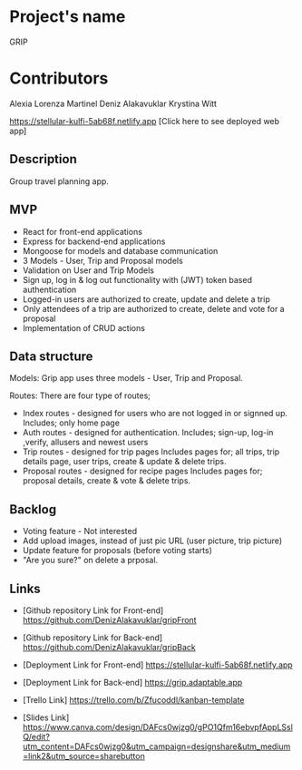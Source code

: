 # Project's name
GRIP

# Contributors
Alexia Lorenza Martinel
Deniz Alakavuklar
Krystina Witt 

https://stellular-kulfi-5ab68f.netlify.app
[Click here to see deployed web app] 

## Description
Group travel planning app.

## MVP
- React for front-end applications
- Express for backend-end applications
- Mongoose for models and database communication
- 3 Models - User, Trip and Proposal models
- Validation on User and Trip Models
- Sign up, log in & log out functionality with (JWT) token based authentication
- Logged-in users are authorized to create, update and delete a trip
- Only attendees of a trip are authorized to create, delete and vote for a proposal
- Implementation of CRUD actions

## Data structure
Models: 
Grip app uses three models - User, Trip and Proposal.

Routes:
There are four type of routes;
- Index routes - designed for users who are not logged in or signned up. 
    Includes; only home page
- Auth routes - designed for authentication.
    Includes; sign-up, log-in ,verify, allusers and newest users
- Trip routes - designed for trip pages
    Includes pages for; all trips, trip details page,  user trips, create & update & delete trips.
- Proposal routes - designed for recipe pages
    Includes pages for; proposal details, create & vote & delete trips.

## Backlog
- Voting feature - Not interested
- Add upload images, instead of just pic URL (user picture, trip picture)
- Update feature for proposals (before voting starts)
- "Are you sure?" on delete a prposal.

## Links

- [Github repository Link for Front-end] https://github.com/DenizAlakavuklar/gripFront
- [Github repository Link for Back-end] https://github.com/DenizAlakavuklar/gripBack

- [Deployment Link for Front-end] https://stellular-kulfi-5ab68f.netlify.app
- [Deployment Link for Back-end] https://grip.adaptable.app

- [Trello Link] https://trello.com/b/Zfucoddl/kanban-template
- [Slides Link] https://www.canva.com/design/DAFcs0wjzg0/gPO1Qfm16ebvpfAppLSslQ/edit?utm_content=DAFcs0wjzg0&utm_campaign=designshare&utm_medium=link2&utm_source=sharebutton